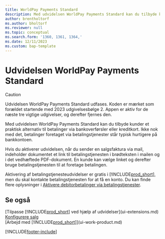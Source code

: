 ```yaml
---
title: WorldPay Payments Standard
description: Med udvidelsen WorldPay Payments Standard kan du tilbyde kunder et praktisk alternativ til betalinger via bankoverførsler eller kreditkort.
author: brentholtorf
ms.author: bholtorf
ms.reviewer: null
ms.topic: conceptual
ms.search.form: '1360, 1361, 1364,'
ms.date: 12/11/2023
ms.custom: bap-template
---
```

# <a name="the-worldpay-payments-standard-extension"></a>Udvidelsen WorldPay Payments Standard

> [!CAUTION]
> Udvidelsen WorldPay Payments Standard udfases. Koden er mærket som forældet startende med 2023 udgivelsesbølge 2. Appen er aktiv for de næste tre vigtige udgivelser, og derefter fjernes den.

Med udvidelsen WorldPay Payments Standard kan du tilbyde kunder et praktisk alternativ til betalinger via bankoverførsler eller kreditkort. Ikke nok med det, betalinger foretaget via betalingstjenester står typisk hurtigere på bankkontoen.

Hvis du aktiverer udvidelsen, når du sender en salgsfaktura via mail, indeholder dokumentet et link til betalingstjenesten i brødteksten i mailen og i det vedhæftede PDF-dokument. En kunde kan vælge linket og derefter bruge betalingstjenesten til at foretage betalingen.

Aktivering af betalingstjenesteudvidelser er gratis i [!INCLUDE[prod_short](includes/prod_short.md)], men du skal kontakte betalingstjenesten for at få en konto. Du kan finde flere oplysninger i [Aktivere debitorbetalinger via betalingstjenester](sales-how-enable-payment-service-extensions.md).

## <a name="see-also"></a>Se også

[Tilpasse [!INCLUDE[prod_short](includes/prod_short.md)] ved hjælp af udvidelser](ui-extensions.md)  
[Konfigurere salg](sales-setup-sales.md)  
[Arbejd med [!INCLUDE[prod_short](includes/prod_short.md)]](ui-work-product.md)  

[!INCLUDE[footer-include](includes/footer-banner.md)]
